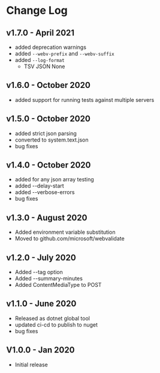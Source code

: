 # Change Log

## v1.7.0 - April 2021

- added deprecation warnings
- added `--webv-prefix` and `--webv-suffix`
- added `--log-format`
  - TSV  JSON  None

## v1.6.0 - October 2020

- added support for running tests against multiple servers

## v1.5.0 - October 2020

- added strict json parsing
- converted to system.text.json
- bug fixes

## v1.4.0 - October 2020

- added for any json array testing
- added --delay-start
- added --verbose-errors
- bug fixes

## v1.3.0 - August 2020

- Added environment variable substitution
- Moved to github.com/microsoft/webvalidate

## v1.2.0 - July 2020

- Added --tag option
- Added --summary-minutes
- Added ContentMediaType to POST

## v1.1.0 - June 2020

- Released as dotnet global tool
- updated ci-cd to publish to nuget
- bug fixes

## V1.0.0 - Jan 2020

- Initial release

